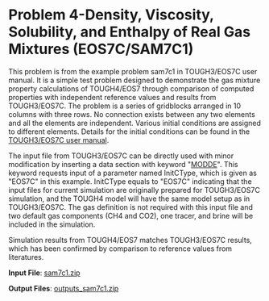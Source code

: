 # Problem 4-Density, Viscosity, Solubility, and Enthalpy of Real Gas Mixtures (EOS7C/SAM7C1)

This problem is from the example problem sam7c1 in TOUGH3/EOS7C user manual.  It is a simple test problem designed to demonstrate the gas mixture property calculations of TOUGH4/EOS7 through comparison of computed properties with independent reference values and results from TOUGH3/EOS7C. The problem is a series of gridblocks arranged in 10 columns with three rows. No connection exists between any two elements and all the elements are independent. Various initial conditions are assigned to different elements. Details for the initial conditions can be found in the [TOUGH3/EOS7C user manual](https://tough.lbl.gov/assets/docs/TOUGH2-EOS7C\_Users\_Guide.pdf).

The input file from TOUGH3/EOS7C can be directly used with minor modification by inserting a data section with keyword "[MODDE](../../preparation-of-model-input/keywords-and-input-data/modde.md)".  This keyword requests input of a parameter named InitCType, which is given as "EOS7C" in this example. InitCType equals to "EOS7C" indicating that the input files for current simulation are originally prepared for TOUGH3/EOS7C simulation, and the TOUGH4 model will have the same model setup as in TOUGH3/EOS7C. The gas definition is not required with this input file and two default gas components (CH4 and CO2), one tracer, and brine will be included in the simulation.

Simulation results from TOUGH4/EOS7 matches TOUGH3/EOS7C results, which has been confirmed by comparison to reference values from literatures.&#x20;

**Input File**:  [sam7c1.zip](https://drive.google.com/file/d/1x3KrFgJW6v-hUU-dMdJJCbKgS\_vPKokT/view?usp=sharing)

**Output Files**:  [outputs\_sam7c1.zip](https://drive.google.com/file/d/1wzB-JtwaGS0mfu4TIWUD36WR-JAtPWvY/view?usp=sharing)
